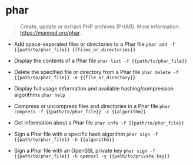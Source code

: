 # phar
> Create, update or extract PHP archives (PHAR).
> More information: <https://manned.org/phar>.

- Add space-separated files or directories to a Phar file
`phar add -f {{path/to/phar_file}} {{files_or_directories}}`

- Display the contents of a Phar file
`phar list -f {{path/to/phar_file}}`

- Delete the specified file or directory from a Phar file
`phar delete -f {{path/to/phar_file}} -e {{file_or_directory}}`

- Display full usage information and available hashing/compression algorithms
`phar help`

- Compress or uncompress files and directories in a Phar file
`phar compress -f {{path/to/phar_file}} -c {{algorithm}}`

- Get information about a Phar file
`phar info -f {{path/to/phar_file}}`

- Sign a Phar file with a specific hash algorithm
`phar sign -f {{path/to/phar_file}} -h {{algorithm}}`

- Sign a Phar file with an OpenSSL private key
`phar sign -f {{path/to/phar_file}} -h openssl -y {{path/to/private_key}}`
